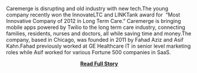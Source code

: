 <p>Caremerge is disrupting and old industry with new tech.The young company recently won the InnovateLTC and LINKTank award for  “Most Innovative Company of 2012 in Long Term Care.” Caremerge is bringing mobile apps powered by Twilio to the long term care industry, connecting families, residents, nurses and doctors, all while saving time and money.The company, based in Chicago, was founded in 2011 by Fahad Aziz and Asif Kahn.Fahad previously worked at GE Healthcare IT in senior level marketing roles while Asif worked for various Fortune 500 companies in SaaS.</p>
<center><p><a href="http://www.twilio.com/blog/2012/08/update-long-term-care-communications-with-caremerge.html" style='padding:25px; font-sze:18px; font-weight: bold;'>Read Full Story</a></p></center>
